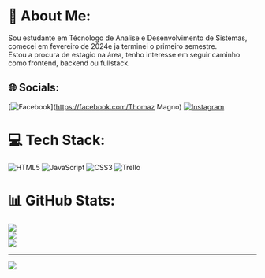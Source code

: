 # 💫 About Me:
Sou estudante em Técnologo de Analise e Desenvolvimento de Sistemas, comecei em fevereiro de 2024e ja terminei o primeiro semestre. <br>Estou a procura de estagio na área, tenho interesse em seguir caminho como frontend, backend ou fullstack.


## 🌐 Socials:
[![Facebook](https://img.shields.io/badge/Facebook-%231877F2.svg?logo=Facebook&logoColor=white)](https://facebook.com/Thomaz Magno) [![Instagram](https://img.shields.io/badge/Instagram-%23E4405F.svg?logo=Instagram&logoColor=white)](https://instagram.com/thomaz_magno) 

# 💻 Tech Stack:
![HTML5](https://img.shields.io/badge/html5-%23E34F26.svg?style=for-the-badge&logo=html5&logoColor=white) ![JavaScript](https://img.shields.io/badge/javascript-%23323330.svg?style=for-the-badge&logo=javascript&logoColor=%23F7DF1E) ![CSS3](https://img.shields.io/badge/css3-%231572B6.svg?style=for-the-badge&logo=css3&logoColor=white) ![Trello](https://img.shields.io/badge/Trello-%23026AA7.svg?style=for-the-badge&logo=Trello&logoColor=white)
# 📊 GitHub Stats:
![](https://github-readme-stats.vercel.app/api?username=ThomazMagno&theme=aura&hide_border=false&include_all_commits=false&count_private=false)<br/>
![](https://github-readme-streak-stats.herokuapp.com/?user=ThomazMagno&theme=aura&hide_border=false)<br/>
![](https://github-readme-stats.vercel.app/api/top-langs/?username=ThomazMagno&theme=aura&hide_border=false&include_all_commits=false&count_private=false&layout=compact)

---
[![](https://visitcount.itsvg.in/api?id=ThomazMagno&icon=0&color=0)](https://visitcount.itsvg.in)

<!-- Proudly created with GPRM ( https://gprm.itsvg.in ) -->